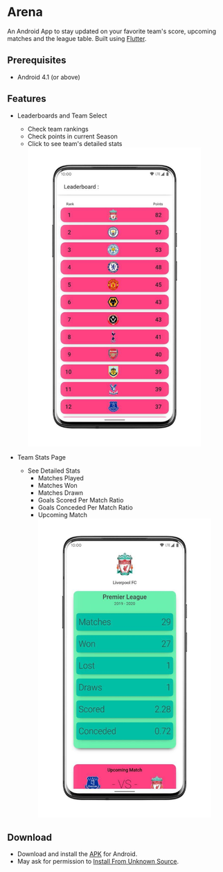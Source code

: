 # Arena
An Android App to stay updated on your favorite team's score, upcoming matches and the league table. Built using [Flutter](https://flutter.dev/).

## Prerequisites
* Android 4.1 (or above)

## Features

* Leaderboards and Team Select
  * Check team rankings
  * Check points in current Season
  * Click to see team's detailed stats
<br><img src="S.W.A.T/App/screenshots/SSLeaderboard.jpg" width=400>

* Team Stats Page
  * See Detailed Stats
    * Matches Played
    * Matches Won
    * Matches Drawn
    * Goals Scored Per Match Ratio
    * Goals Conceded Per Match Ratio
    * Upcoming Match
<br><img src="S.W.A.T/App/screenshots/SSStats.jpg" width=400>  
  
## Download
* Download and install the [APK](https://github.com/mihirs16/Arena/raw/master/S.W.A.T/App/apk_dist/arena.apk) for Android.
* May ask for permission to [Install From Unknown Source](https://www.verizon.com/support/knowledge-base-222186/).
  






